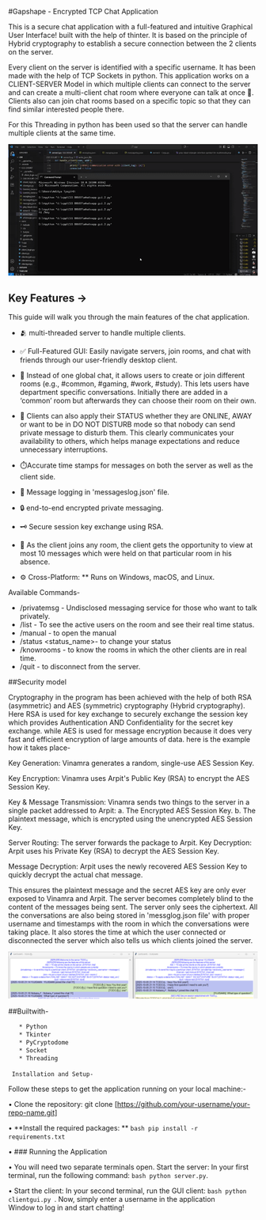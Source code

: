 ﻿#Gapshape - Encrypted TCP Chat Application
    
This is a secure chat application with a full-featured and intuitive Graphical User Interface! built with the help of thinter. It is based on the principle of Hybrid cryptography to establish a secure connection between the 2 clients on the server.

Every client on the server is identified with a specific username. It has been made with the help of TCP Sockets in python. This application works on a CLIENT-SERVER Model in which multiple clients can connect to the server and can create a multi-client chat room where everyone can talk at once 🤝. Clients also can join chat rooms based on a specific topic so that they can find similar interested people there.

For this Threading in python has been used so that the server can handle multiple clients at the same time.



![Chat Application Demo](./Assets/demo.gif)



## Key Features →

 This guide will walk you through the main features of the chat application.

* 🫂   multi-threaded server to handle multiple clients.

*    ✅ Full-Featured GUI: Easily navigate servers, join rooms, and chat with friends through our user-friendly desktop client.

* 🚪 Instead of one global chat, it allows users to create or join different rooms (e.g., #common, #gaming, #work, #study). This lets users have department specific conversations. Initially there are added in a ‘common’ room but afterwards they can choose their room on their own. 
        
* 🛜 Clients can also apply their STATUS whether they are ONLINE, AWAY or want to be in DO NOT DISTURB mode so that nobody can send private message to disturb them. This clearly communicates your availability to others, which helps manage expectations and reduce unnecessary interruptions.

* ⏱️Accurate time stamps for messages on both the server as well as the client side.

* 📄 Message logging in 'messageslog.json' file.

* 🔒 end-to-end encrypted private messaging.

* 🗝️ Secure session key exchange using RSA.

* 💬 As the client joins any room, the client gets the opportunity to view at most 10 messages which were held on that particular room in his absence. 

* ⚙️ Cross-Platform: ** Runs on Windows, macOS, and Linux. 

Available Commands-
  
  * /privatemsg <recipent> <msg> - Undisclosed messaging service             for those who want to talk privately.
  * /list - To see the active users on the room and see their real time status.
  * /manual - to open the manual
  * /status <status_name>- to change your status
  * /knowrooms - to know the rooms in which the other clients      are in real time.
  * /quit - to disconnect from the server.

  ##Security model

   Cryptography in the program has been achieved with the help of both RSA (asymmetric) and AES (symmetric) cryptography (Hybrid cryptography).
Here RSA is used for key exchange to securely exchange the session key which provides Authentication AND Confidentiality for the secret key exchange.
   while AES is used for message encryption because it does very fast and efficient encryption of large amounts of data.
here is the example how it takes place-

Key Generation: Vinamra generates a random, single-use AES Session Key.

Key Encryption: Vinamra uses Arpit's Public Key (RSA) to encrypt the AES Session Key.

Key & Message Transmission: Vinamra sends two things to the server in a single packet addressed to Arpit:
a. The Encrypted AES Session Key.
b. The plaintext message, which is encrypted using the unencrypted AES Session Key.

Server Routing: The server forwards the package to Arpit.
Key Decryption: Arpit uses his Private Key (RSA) to decrypt the AES Session Key.

Message Decryption: Arpit uses the newly recovered AES Session Key to quickly decrypt the actual chat message.

   This ensures the plaintext message and the secret AES key are only ever exposed to Vinamra and Arpit. The server becomes completely blind to the content of the messages being sent. The server only sees the ciphertext.
All the conversations are also being stored in 'messglog.json file' with proper username and timestamps with the room in which the conversations were taking place. It also stores the time at which the user connected or disconnected the server which also tells us which clients joined the server.

![chat application demo](./Assets/chat.png)


   ##Builtwith-

       * Python
       * Tkinter
       * PyCryptodome
       * Socket
       * Threading 

     Installation and Setup-
Follow these steps to get the application running on your local machine:-

• Clone the repository: git clone [https://github.com/your-username/your-repo-name.git]

•  **Install the required packages: ** ```bash pip install -r requirements.txt ``` 

• ### Running the Application 

• You will need two separate terminals open.
        Start the server: In your first terminal, run the
        following command: ``` bash python server.py ```.
 
• Start the client: In your second terminal, run the GUI client: ```bash python clientgui.py ```.
   Now, simply enter a username in the application    
   Window to log in and start chatting!












